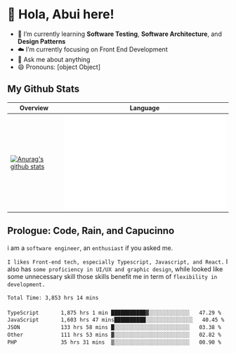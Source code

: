 # 👋 Hola, Abui here!

- 🌱 I’m currently learning **Software Testing**, **Software Architecture**, and **Design Patterns**
- ☁️ I’m currently focusing on Front End Development
- 💬 Ask me about anything
- 😄 Pronouns: [object Object]

## My Github Stats

| Overview | Language |
| --- | --- |
|[![Anurag's github stats](https://github-readme-stats.vercel.app/api?username=abui-am&count_private=true)](https://github.com/anuraghazra/github-readme-stats)|![Language](https://raw.githubusercontent.com/abui-am/stats/c6455f656dfce7acd3951e5ec5b25d72af0b2ee3/generated/languages.svg)|

## Prologue: Code, Rain, and Capucinno
i am a `software engineer`, an `enthusiast` if you asked me. 

`I likes Front-end tech, especially Typescript, Javascript, and React.` I also has `some proficiency in UI/UX and graphic design`, while looked like some unnecessary skill those skills benefit me in term of `flexibility in development.`


<!--START_SECTION:waka-->

```txt
Total Time: 3,853 hrs 14 mins

TypeScript       1,875 hrs 1 min ███████████▓░░░░░░░░░░░░░   47.29 %
JavaScript       1,603 hrs 47 mins██████████░░░░░░░░░░░░░░░   40.45 %
JSON             133 hrs 58 mins █░░░░░░░░░░░░░░░░░░░░░░░░   03.38 %
Other            111 hrs 53 mins ▓░░░░░░░░░░░░░░░░░░░░░░░░   02.82 %
PHP              35 hrs 31 mins  ▒░░░░░░░░░░░░░░░░░░░░░░░░   00.90 %
```

<!--END_SECTION:waka-->

